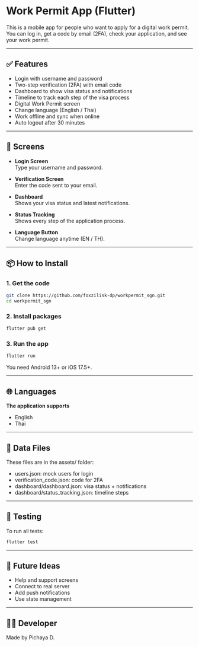 # Work Permit App (Flutter)

This is a mobile app for people who want to apply for a digital work permit.  
You can log in, get a code by email (2FA), check your application, and see your work permit.

---

## ✅ Features

- Login with username and password
- Two-step verification (2FA) with email code
- Dashboard to show visa status and notifications
- Timeline to track each step of the visa process
- Digital Work Permit screen
- Change language (English / Thai)
- Work offline and sync when online
- Auto logout after 30 minutes

---

## 📱 Screens

- **Login Screen**  
  Type your username and password.

- **Verification Screen**  
  Enter the code sent to your email.

- **Dashboard**  
  Shows your visa status and latest notifications.

- **Status Tracking**  
  Shows every step of the application process.

- **Language Button**  
  Change language anytime (EN / TH).

---

## 📦 How to Install

### 1. Get the code

```bash
git clone https://github.com/foxzilisk-dp/workpermit_sgn.git
cd workpermit_sgn
```

### 2. Install packages

```bash
flutter pub get
```

### 3. Run the app

```bash
flutter run
```

You need Android 13+ or iOS 17.5+.

---

## 🌐 Languages
**The application supports**
- English
- Thai

---

## 📁 Data Files
These files are in the assets/ folder:
- users.json: mock users for login
- verification_code.json: code for 2FA
- dashboard/dashboard.json: visa status + notifications
- dashboard/status_tracking.json: timeline steps

---

## 🧪 Testing
To run all tests:

```bash
flutter test
```

---

## 🔧 Future Ideas
- Help and support screens
- Connect to real server
- Add push notifications
- Use state management 

---

## 👨‍💻 Developer
Made by Pichaya D.
